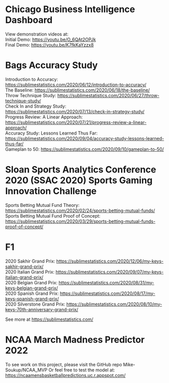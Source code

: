 # Chicago Business Intelligence Dashboard

View demonstration videos at: \
Initial Demo: https://youtu.be/O_6QAt2OPJk \
Final Demo: https://youtu.be/K7fkKaYzzx8 

# Bags Accuracy Study

Introduction to Accuracy: https://sublimestatistics.com/2020/06/12/introduction-to-accuracy/ \
The Baseline: https://sublimestatistics.com/2020/06/18/the-baseline/ \
Throw Technique Study: https://sublimestatistics.com/2020/06/27/throw-technique-study/ \
Check In and Strategy Study: https://sublimestatistics.com/2020/07/13/check-in-strategy-study/ \
Progress Review: A Linear Approach: https://sublimestatistics.com/2020/07/21/progress-review-a-linear-approach/ \
Accuracy Study: Lessons Learned Thus Far: https://sublimestatistics.com/2020/09/04/accuracy-study-lessons-learned-thus-far/ \
Gameplan to 50: https://sublimestatistics.com/2020/09/10/gameplan-to-50/ 

# Sloan Sports Analytics Conference 2020 (SSAC 2020) Sports Gaming Innovation Challenge

Sports Betting Mutual Fund Theory: https://sublimestatistics.com/2020/02/24/sports-betting-mutual-funds/ \
Sports Betting Mutual Fund Proof of Concept: https://sublimestatistics.com/2020/03/29/sports-betting-mutual-funds-proof-of-concept/

# F1 

2020 Sakhir Grand Prix: https://sublimestatistics.com/2020/12/06/my-keys-sakhir-grand-prix/ \
2020 Italian Grand Prix: https://sublimestatistics.com/2020/09/07/my-keys-italian-grand-prix/ \
2020 Belgian Grand Prix: https://sublimestatistics.com/2020/08/31/my-keys-belgian-grand-prix/ \
2020 Spanish Grand Prix: https://sublimestatistics.com/2020/08/17/my-keys-spanish-grand-prix/ \
2020 Silverstone Grand Prix: https://sublimestatistics.com/2020/08/10/my-keys-70th-anniversary-grand-prix/ 

See more at https://sublimestatistics.com/

# NCAA March Madness Predictor 2022
To see work on this project, please visit the GitHub repo Mike-Soukup/NCAA_MVP
Or feel free to test the model at: https://ncaamensbasketballpredictions.uc.r.appspot.com/ 
